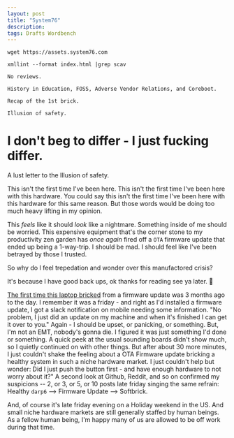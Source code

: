 ```yaml
---
layout: post
title: "System76"
description:
tags: Drafts Wordbench
---
```


```
wget https://assets.system76.com

xmllint --format index.html |grep scav
```

```
No reviews.

History in Education, FOSS, Adverse Vendor Relations, and Coreboot.

Recap of the 1st brick.

Illusion of safety.

```

# I don't beg to differ - I just fucking differ.

A lust letter to the Illusion of safety.

This isn't the first time I've been here. This isn't the first time I've been here with this hardware. You could say this isn't the first time I've been here with this hardware for this same reason. But those words would be doing too much heavy lifting in my opinion.

This _feels_ like it should _look_ like a nightmare. Something inside of me should be worried. This expensive equipment that's the corner stone to my productivity zen garden has _once again_ fired off a `OTA` firmware update that ended up being a 1-way-trip. I should be mad. I should feel like I've been betrayed by those I trusted.

So why do I feel trepedation and wonder over this manufactored crisis?

It's because I have good back ups, ok thanks for reading see ya later. :wave:

[The first time this laptop bricked](https://mastodon.social/@matrix8967/104379093685416474) from a firmware update was 3 months ago to the day. I remember it was a friday - and right as I'd installed a firmware update, I got a slack notification on mobile needing some information. "No problem, I just did an update on my machine and when it's finished I can get it over to you." Again - I should be upset, or panicking, or something. But, I'm not an EMT, nobody's gonna die. I figured it was just something I'd done or something. A quick peek at the usual sounding boards didn't show much, so I quietly continued on with other things. But after about 30 more minutes, I just couldn't shake the feeling about a OTA Firmware update bricking a healthy system in such a niche hardware market. I just couldn't help but wonder: Did I just push the button first - and have enough hardware to not worry about it?" A second look at Github, Reddit, and so on confirmed my suspicions -- 2, or 3, or 5, or 10 posts late friday singing the same refrain: Healthy `darp6` --> Firmware Update --> Softbrick.

And, of course it's late friday evening on a Holiday weekend in the US. And small niche hardware markets are still generally staffed by human beings. As a fellow human being, I'm happy many of us are allowed to be off work during that time.
